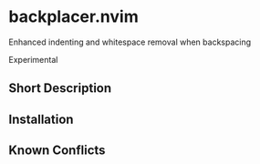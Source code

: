 # backplacer.nvim

Enhanced indenting and whitespace removal when backspacing

Experimental

## Short Description

## Installation

## Known Conflicts
